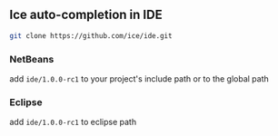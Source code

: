 ## Ice auto-completion in IDE

```sh
git clone https://github.com/ice/ide.git
```

### NetBeans
add `ide/1.0.0-rc1` to your project's include path or to the global path

### Eclipse
add `ide/1.0.0-rc1` to eclipse path